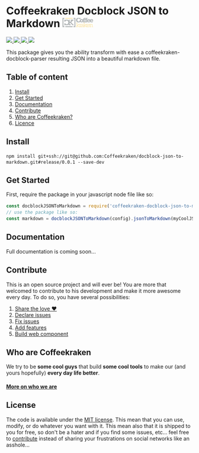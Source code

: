 # Coffeekraken Docblock JSON to Markdown <img src=".resources/coffeekraken-logo.jpg" height="25px" />

<p>
	<a href="https://travis-ci.org/coffeekraken/docblock-json-to-markdown">
		<img src="https://img.shields.io/travis/coffeekraken/docblock-json-to-markdown.svg?style=flat-square" />
	</a>
	<a href="https://www.npmjs.com/package/coffeekraken-docblock-json-to-markdown">
		<img src="https://img.shields.io/npm/v/coffeekraken-docblock-json-to-markdown.svg?style=flat-square" />
	</a>
	<a href="https://github.com/coffeekraken/docblock-json-to-markdown/blob/master/LICENSE.txt">
		<img src="https://img.shields.io/npm/l/coffeekraken-docblock-json-to-markdown.svg?style=flat-square" />
	</a>
	<!-- <a href="https://github.com/coffeekraken/docblock-json-to-markdown">
		<img src="https://img.shields.io/npm/dt/coffeekraken-docblock-json-to-markdown.svg?style=flat-square" />
	</a>
	<a href="https://github.com/coffeekraken/docblock-json-to-markdown">
		<img src="https://img.shields.io/github/forks/coffeekraken/docblock-json-to-markdown.svg?style=social&label=Fork&style=flat-square" />
	</a>
	<a href="https://github.com/coffeekraken/docblock-json-to-markdown">
		<img src="https://img.shields.io/github/stars/coffeekraken/docblock-json-to-markdown.svg?style=social&label=Star&style=flat-square" />
	</a> -->
	<a href="https://twitter.com/coffeekrakenio">
		<img src="https://img.shields.io/twitter/url/http/coffeekrakenio.svg?style=social&style=flat-square" />
	</a>
</p>

This package gives you the ability transform with ease a coffeekraken-docblock-parser resulting JSON into a beautiful markdown file.

## Table of content

1. [Install](#readme-install)
2. [Get Started](#readme-get-started)
3. [Documentation](#readme-documentation)
3. [Contribute](#readme-contribute)
4. [Who are Coffeekraken?](#readme-who-are-coffeekraken)
5. [Licence](#readme-license)

<a name="readme-install"></a>
## Install

```
npm install git+ssh://git@github.com:Coffeekraken/docblock-json-to-markdown.git#release/0.0.1 --save-dev
```

<a name="readme-get-started"></a>
## Get Started

First, require the package in your javascript node file like so:

```js
const docblockJSONToMarkdown = require('coffeekraken-docblock-json-to-markdown');
// use the package like so:
const markdown = docblockJSONToMarkdown(config).jsonToMarkdown(myCoolJSON);
```

<a id="readme-documentation"></a>
## Documentation

Full documentation is coming soon...

<a id="readme-contribute"></a>
## Contribute

This is an open source project and will ever be! You are more that welcomed to contribute to his development and make it more awesome every day.
To do so, you have several possibilities:

1. [Share the love ❤️](https://github.com/Coffeekraken/coffeekraken/blob/master/contribute.md#contribute-share-the-love)
2. [Declare issues](https://github.com/Coffeekraken/coffeekraken/blob/master/contribute.md#contribute-declare-issues)
3. [Fix issues](https://github.com/Coffeekraken/coffeekraken/blob/master/contribute.md#contribute-fix-issues)
4. [Add features](https://github.com/Coffeekraken/coffeekraken/blob/master/contribute.md#contribute-add-features)
5. [Build web component](https://github.com/Coffeekraken/coffeekraken/blob/master/contribute.md#contribute-build-web-component)

<a id="readme-who-are-coffeekraken"></a>
## Who are Coffeekraken

We try to be **some cool guys** that build **some cool tools** to make our (and yours hopefully) **every day life better**.  

#### [More on who we are](https://github.com/Coffeekraken/coffeekraken/blob/master/who-are-we.md)

<a id="readme-license"></a>
## License

The code is available under the [MIT license](LICENSE.txt). This mean that you can use, modify, or do whatever you want with it. This mean also that it is shipped to you for free, so don't be a hater and if you find some issues, etc... feel free to [contribute](https://github.com/Coffeekraken/coffeekraken/blob/master/contribute.md) instead of sharing your frustrations on social networks like an asshole...
